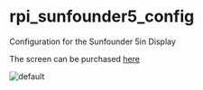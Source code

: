 # rpi_sunfounder5_config
Configuration for the Sunfounder 5in Display 

The screen can be purchased [here](https://www.amazon.com/SunFounder-Monitor-Display-800X480-Raspberry/dp/B01HXSFIH6/ref=sr_1_1?ie=UTF8&qid=1511643111&sr=8-1&keywords=sunfounder+5+inch)

![default](https://user-images.githubusercontent.com/33434991/33226824-cf308c78-d14a-11e7-8eec-04a75fa12ad8.jpg)
